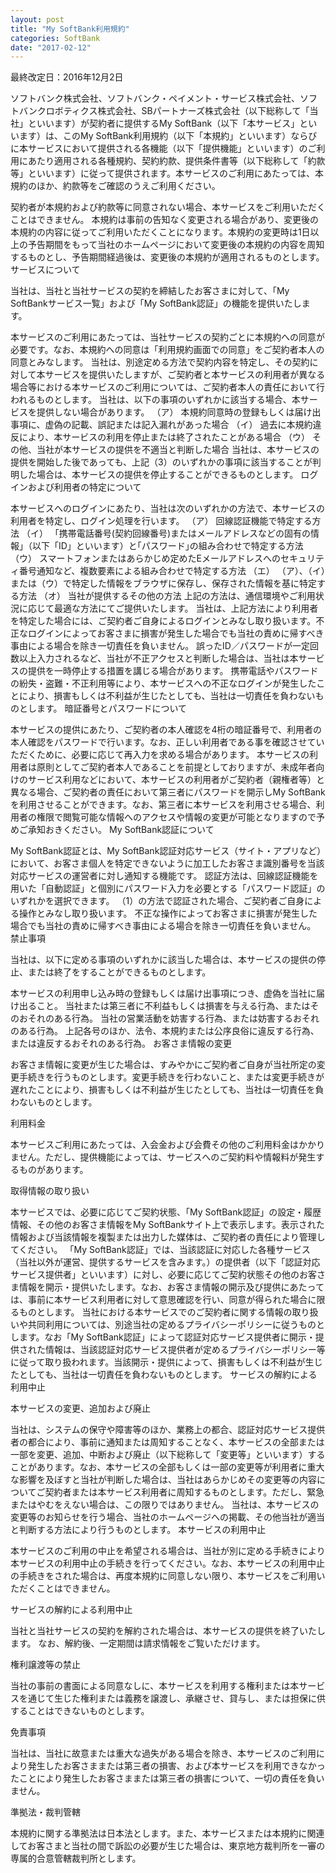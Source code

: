 ```yaml
---
layout: post
title: "My SoftBank利用規約"
categories: SoftBank
date: "2017-02-12"
---
```


最終改定日：2016年12月2日

ソフトバンク株式会社、ソフトバンク・ペイメント・サービス株式会社、ソフトバンクロボティクス株式会社、SBパートナーズ株式会社（以下総称して「当社」といいます）が契約者に提供するMy SoftBank（以下「本サービス」といいます）は、このMy SoftBank利用規約（以下「本規約」といいます）ならびに本サービスにおいて提供される各機能（以下「提供機能」といいます）のご利用にあたり適用される各種規約、契約約款、提供条件書等（以下総称して「約款等」といいます）に従って提供されます。本サービスのご利用にあたっては、本規約のほか、約款等をご確認のうえご利用ください。

契約者が本規約および約款等に同意されない場合、本サービスをご利用いただくことはできません。
本規約は事前の告知なく変更される場合があり、変更後の本規約の内容に従ってご利用いただくことになります。本規約の変更時は1日以上の予告期間をもって当社のホームページにおいて変更後の本規約の内容を周知するものとし、予告期間経過後は、変更後の本規約が適用されるものとします。
サービスについて

当社は、当社と当社サービスの契約を締結したお客さまに対して、「My SoftBankサービス一覧」および「My SoftBank認証」の機能を提供いたします。

本サービスのご利用にあたっては、当社サービスの契約ごとに本規約への同意が必要です。なお、本規約への同意は「利用規約画面での同意」をご契約者本人の同意とみなします。
当社は、別途定める方法で契約内容を特定し、その契約に対して本サービスを提供いたしますが、ご契約者と本サービスの利用者が異なる場合等における本サービスのご利用については、ご契約者本人の責任において行われるものとします。
当社は、以下の事項のいずれかに該当する場合、本サービスを提供しない場合があります。
（ア）	本規約同意時の登録もしくは届け出事項に、虚偽の記載、誤記または記入漏れがあった場合
（イ）	過去に本規約違反により、本サービスの利用を停止または終了されたことがある場合
（ウ）	その他、当社が本サービスの提供を不適当と判断した場合
当社は、本サービスの提供を開始した後であっても、上記（3）のいずれかの事項に該当することが判明した場合は、本サービスの提供を停止することができるものとします。
ログインおよび利用者の特定について

本サービスへのログインにあたり、当社は次のいずれかの方法で、本サービスの利用者を特定し、ログイン処理を行います。
（ア）	回線認証機能で特定する方法
（イ）	「携帯電話番号(契約回線番号)またはメールアドレスなどの固有の情報」（以下「ID」といいます）と｢パスワード｣の組み合わせで特定する方法
（ウ）	スマートフォンまたはあらかじめ定めたEメールアドレスへのセキュリティ番号通知など、複数要素による組み合わせで特定する方法
（エ）	（ア）、（イ）または（ウ）で特定した情報をブラウザに保存し、保存された情報を基に特定する方法
（オ）	当社が提供するその他の方法
上記の方法は、通信環境やご利用状況に応じて最適な方法にてご提供いたします。
当社は、上記方法により利用者を特定した場合には、ご契約者ご自身によるログインとみなし取り扱います。不正なログインによってお客さまに損害が発生した場合でも当社の責めに帰すべき事由による場合を除き一切責任を負いません。
誤ったID／パスワードが一定回数以上入力されるなど、当社が不正アクセスと判断した場合は、当社は本サービスの提供を一時停止する措置を講じる場合があります。
携帯電話やパスワードの紛失・盗難・不正利用等により、本サービスへの不正なログインが発生したことにより、損害もしくは不利益が生じたとしても、当社は一切責任を負わないものとします。
暗証番号とパスワードについて

本サービスの提供にあたり、ご契約者の本人確認を4桁の暗証番号で、利用者の本人確認をパスワードで行います。なお、正しい利用者である事を確認させていただくために、必要に応じて再入力を求める場合があります。
本サービスの利用者は原則としてご契約者本人であることを前提としておりますが、未成年者向けのサービス利用などにおいて、本サービスの利用者がご契約者（親権者等）と異なる場合、ご契約者の責任において第三者にパスワードを開示しMy SoftBankを利用させることができます。なお、第三者に本サービスを利用させる場合、利用者の権限で閲覧可能な情報へのアクセスや情報の変更が可能となりますので予めご承知おきください。
My SoftBank認証について

My SoftBank認証とは、My SoftBank認証対応サービス（サイト・アプリなど）において、お客さま個人を特定できないように加工したお客さま識別番号を当該対応サービスの運営者に対し通知する機能です。
認証方法は、回線認証機能を用いた「自動認証」と個別にパスワード入力を必要とする「パスワード認証」のいずれかを選択できます。
（1）の方法で認証された場合、ご契約者ご自身による操作とみなし取り扱います。
不正な操作によってお客さまに損害が発生した場合でも当社の責めに帰すべき事由による場合を除き一切責任を負いません。
禁止事項

当社は、以下に定める事項のいずれかに該当した場合は、本サービスの提供の停止、または終了をすることができるものとします。

本サービスの利用申し込み時の登録もしくは届け出事項につき、虚偽を当社に届け出ること。
当社または第三者に不利益もしくは損害を与える行為、またはそのおそれのある行為。
当社の営業活動を妨害する行為、または妨害するおそれのある行為。
上記各号のほか、法令、本規約または公序良俗に違反する行為、または違反するおそれのある行為。
お客さま情報の変更

お客さま情報に変更が生じた場合は、すみやかにご契約者ご自身が当社所定の変更手続きを行うものとします。変更手続きを行わないこと、または変更手続きが遅れたことにより、損害もしくは不利益が生じたとしても、当社は一切責任を負わないものとします。

利用料金

本サービスご利用にあたっては、入会金および会費その他のご利用料金はかかりません。ただし、提供機能によっては、サービスへのご契約料や情報料が発生するものがあります。

取得情報の取り扱い

本サービスでは、必要に応じてご契約状態、「My SoftBank認証」の設定・履歴情報、その他のお客さま情報をMy SoftBankサイト上で表示します。表示された情報および当該情報を複製または出力した媒体は、ご契約者の責任により管理してください。
「My SoftBank認証」では、当該認証に対応した各種サービス（当社以外が運営、提供するサービスを含みます。）の提供者（以下「認証対応サービス提供者」といいます）に対し、必要に応じてご契約状態その他のお客さま情報を開示・提供いたします。なお、お客さま情報の開示及び提供にあたっては、事前に本サービス利用者に対して意思確認を行い、同意が得られた場合に限るものとします。
当社における本サービスでのご契約者に関する情報の取り扱いや共同利用については、別途当社の定めるプライバシーポリシーに従うものとします。なお「My SoftBank認証」によって認証対応サービス提供者に開示・提供された情報は、当該認証対応サービス提供者が定めるプライバシーポリシー等に従って取り扱われます。当該開示・提供によって、損害もしくは不利益が生じたとしても、当社は一切責任を負わないものとします。
サービスの解約による利用中止

本サービスの変更、追加および廃止

当社は、システムの保守や障害等のほか、業務上の都合、認証対応サービス提供者の都合により、事前に通知または周知することなく、本サービスの全部または一部を変更、追加、中断および廃止（以下総称して「変更等」といいます）することがあります。なお、本サービスの全部もしくは一部の変更等が利用者に重大な影響を及ぼすと当社が判断した場合は、当社はあらかじめその変更等の内容についてご契約者または本サービス利用者に周知するものとします。ただし、緊急またはやむをえない場合は、この限りではありません。
当社は、本サービスの変更等のお知らせを行う場合、当社のホームページへの掲載、その他当社が適当と判断する方法により行うものとします。
本サービスの利用中止

本サービスのご利用の中止を希望される場合は、当社が別に定める手続きにより本サービスの利用中止の手続きを行ってください。なお、本サービスの利用中止の手続きをされた場合は、再度本規約に同意しない限り、本サービスをご利用いただくことはできません。

サービスの解約による利用中止

当社と当社サービスの契約を解約された場合は、本サービスの提供を終了いたします。
なお、解約後、一定期間は請求情報をご覧いただけます。

権利譲渡等の禁止

当社の事前の書面による同意なしに、本サービスを利用する権利または本サービスを通じて生じた権利または義務を譲渡し、承継させ、貸与し、または担保に供することはできないものとします。

免責事項

当社は、当社に故意または重大な過失がある場合を除き、本サービスのご利用により発生したお客さままたは第三者の損害、および本サービスを利用できなかったことにより発生したお客さままたは第三者の損害について、一切の責任を負いません。

準拠法・裁判管轄

本規約に関する準拠法は日本法とします。また、本サービスまたは本規約に関連してお客さまと当社の間で訴訟の必要が生じた場合は、東京地方裁判所を一審の専属的合意管轄裁判所とします。
